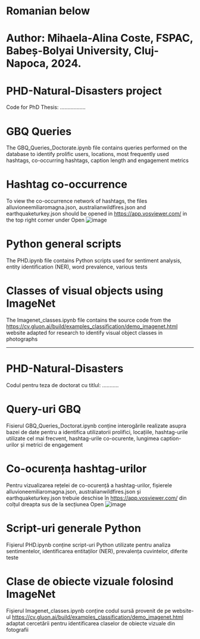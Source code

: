 # Romanian below
# Author: Mihaela-Alina Coste, FSPAC, Babeș-Bolyai University, Cluj-Napoca, 2024.
# PHD-Natural-Disasters project
Code for PhD Thesis: .................


# GBQ Queries
The GBQ_Queries_Doctorate.ipynb file contains queries performed on the database to identify prolific users, locations, most frequently used hashtags, co-occurring hashtags, caption length and engagement metrics

# Hashtag co-occurrence
To view the co-occurrence network of hashtags, the files alluvioneemiliaromagna.json, australianwildfires.json and earthquaketurkey.json should be opened in https://app.vosviewer.com/ in the top right corner under Open
![image](https://github.com/mihaelacoste/PHD-Natural-Disasters/assets/157045228/d48d9a58-d8aa-4416-a666-c7c169d89d1a)

# Python general scripts
The PHD.ipynb file contains Python scripts used for sentiment analysis, entity identification (NER), word prevalence, various tests

# Classes of visual objects using ImageNet
The Imagenet_classes.ipynb file contains the source code from the https://cv.gluon.ai/build/examples_classification/demo_imagenet.html website adapted for research to identify visual object classes in photographs 

------------------------------------------------------------------------------------------------------------------------------------------------

# PHD-Natural-Disasters
Codul pentru teza de doctorat cu titlul: ...........

# Query-uri GBQ
Fisierul GBQ_Queries_Doctorat.ipynb conține interogările realizate asupra bazei de date pentru a identifica utilizatorii prolifici, locațiile, hashtag-urile utilizate cel mai frecvent, hashtag-urile co-ocurente, lungimea caption-urilor și metrici de engagement

# Co-ocurența hashtag-urilor
Pentru vizualizarea rețelei de co-ocurență a hashtag-urilor, fișierele alluvioneemiliaromagna.json, australianwildfires.json și earthquaketurkey.json trebuie deschise în https://app.vosviewer.com/ din colțul dreapta sus de la secțiunea Open
![image](https://github.com/mihaelacoste/PHD-Natural-Disasters/assets/157045228/0c6a6a2c-7ae2-4436-9e26-1a4e3e0d9450)

# Script-uri generale Python
Fișierul PHD.ipynb conține script-uri Python utilizate pentru analiza sentimentelor, identificarea entitaților (NER), prevalența cuvintelor, diferite teste

# Clase de obiecte vizuale folosind ImageNet
Fișierul Imagenet_classes.ipynb conține codul sursă provenit de pe website-ul https://cv.gluon.ai/build/examples_classification/demo_imagenet.html adaptat cercetării pentru identificarea claselor de obiecte vizuale din fotografii 
